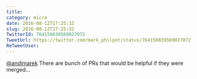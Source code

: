 ```yaml
---
title: 
category: micro
date: 2016-08-12T17:25:32
slug: 2016-08-12T17:25:32
TwitterId: 764150839569027072
TweetUrl: https://twitter.com/mark_philpot/status/764150839569027072
ReTweetUser: 
---
```


[@andimarek](https://twitter.com/andimarek) There are bunch of PRs that would be helpful if they were merged...